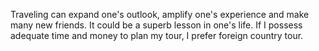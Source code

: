 Traveling can expand one's outlook, amplify one's experience and make many new friends. It could be a superb lesson in one's life. If I possess adequate time and money to plan my tour, I prefer foreign country tour.
